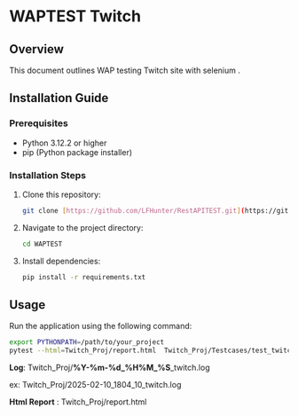 # WAPTEST Twitch 

## Overview
This document outlines WAP testing Twitch site with selenium .


## Installation Guide

### Prerequisites

- Python 3.12.2 or higher
- pip (Python package installer)

### Installation Steps

1. Clone this repository:

   ```bash
   git clone [https://github.com/LFHunter/RestAPITEST.git](https://github.com/LFHunter/WAPTEST.git)
   ```

2. Navigate to the project directory:

   ```bash
   cd WAPTEST
   ```

3. Install dependencies:

   ```bash
   pip install -r requirements.txt
   ```

## Usage

Run the application using the following command:

```bash
export PYTHONPATH=/path/to/your_project
pytest --html=Twitch_Proj/report.html  Twitch_Proj/Testcases/test_twitch.py
```
**Log**: Twitch_Proj/**%Y-%m-%d_%H%M_%S**_twitch.log  
  
ex: Twitch_Proj/2025-02-10_1804_10_twitch.log

**Html Report** : Twitch_Proj/report.html



